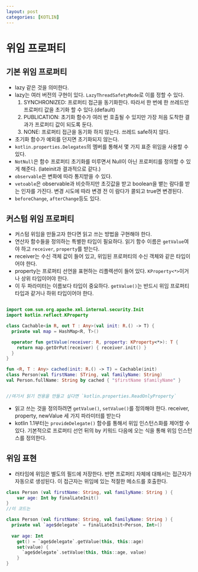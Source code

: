 ```yaml
---
layout: post
categories: [KOTLIN]
---
```



# 위임 프로퍼티

## 기본 위임 프로퍼티
- lazy 같은 것을 의미한다.
- lazy는 여러 버전의 구현이 있다. `LazyThreadSafetyMode`로 이를 정할 수 있다.
  1. SYNCHRONIZED: 프로퍼티 접근을 동기화한다. 따라서 한 번에 한 쓰레드만 프로퍼티 값을 초기화 할 수 있다.(default)
  2. PUBLICATION: 초기화 함수가 여러 번 호출될 수 있지만 가장 처음 도착한 결과가 프로퍼티 값이 되도록 둔다.
  3. NONE: 프로퍼티 접근을 동기화 하지 않는다. 쓰레드 safe하지 않다.
- 초기화 함수가 예외를 던지면 초기화되지 않는다.
- `kotlin.properties.Delegates`의 멤버를 통해서 몇 가지 표준 위임을 사용할 수 있다.
- `NotNull`은 함수 프로퍼티 초기화를 미루면서 Null이 아닌 프로퍼티를 정의할 수 있게 해준다. (lateinit과 결과적으로 같다.)
- `observable`은 변화에 따라 통지받을 수 있다.
- `vetoable`은 observable과 비슷하지만 초깃값을 받고 boolean을 뱉는 람다를 받는 인자를 가진다. 변경 시도에 따라 변경 전 이 람다가 콜되고 true면 변경된다.
- `beforeChange`, `afterChange`등도 있다.


## 커스텀 위임 프로퍼티
- 커스텀 위임을 만들고자 한다면 읽고 쓰는 방법을 구현해야 한다.
- 연산자 함수들을 정의하는 특별한 타입이 필요하다. 읽기 함수 이름은 `getValue`여야 하고 `receiver`, `property`를 받는다.
- receiver는 수신 객체 값이 들어 있고, 위임된 프로퍼티의 수신 객체와 같은 타입이어야 한다.
- property는 프로퍼티 선언을 표현하는 리플렉션이 들어 있다. `KProperty<*>`이거나 상위 타입이어야 한다.
- 이 두 파라미터는 이름보다 타입이 중요하다. `getValue()`는 반드시 위임 프로퍼티 타입과 같거나 하위 타입이어야 한다.

```kotlin

import com.sun.org.apache.xml.internal.security.Init
import kotlin.reflect.KProperty

class Cachable<in R, out T : Any>(val init: R.() -> T) {
  private val map = HashMap<R, T>()

  operator fun getValue(receiver: R, property: KProperty<*>): T {
    return map.getOrPut(receiver) { receiver.init() }
  }
}

fun <R, T : Any> cached(init: R.() -> T) = Cachable(init)
class Person(val firstName: STring, val familyName: String) 
val Person.fullName: String by cached { "$firstName $familyName" }


//여기서 읽기 전용을 만들고 싶다면 `kotlin.properties.ReadOnlyProperty`
```
- 읽고 쓰는 것을 정의하려면 `getValue()`, `setValue()`를 정의해야 한다.  receiver, property, newValue 세 가지 파라미터를 받는다
- kotlin 1.1부터는 `provideDelegate()` 함수를 통해서 위임 인스턴스화를 제어할 수 있다. 기본적으로 프로퍼티 선언 뒤의 by 키워드 다음에 오는 식을 통해 위임 인스턴스를 정의한다.

## 위임 표현
- 러타임에 위임은 별도의 필드에 저장한다. 반면 프로퍼티 자체에 대해서는 접근자가 자동으로 생성된다. 이 접근자는 위임에 있는 적절한 메소드를 호출한다.
```kotlin
class Person (val firstName: String, val familyName: String ) {
    var age: Int by finalLateInit()
}
//이 코드는

class Person (val firstName: String, val familyName: String ) {
  private val `age$delegate` = finalLateInit<Person, Int>()
  
  var age: Int
    get() = `age$delegate`.getValue(this, this::age)
    set(value) {
      `age$delegate`.setValue(this, this::age, value)
    }
}

```